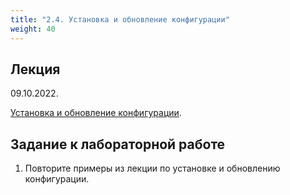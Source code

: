 ```yaml
---
title: "2.4. Установка и обновление конфигурации"
weight: 40
---
```


## Лекция

09.10.2022.

<a target="_blank" rel="noopener noreferrer" href="../slides/conf.html">Установка и обновление конфигурации</a>.

## Задание к лабораторной работе

1. Повторите примеры из лекции по установке и обновлению конфигурации.
